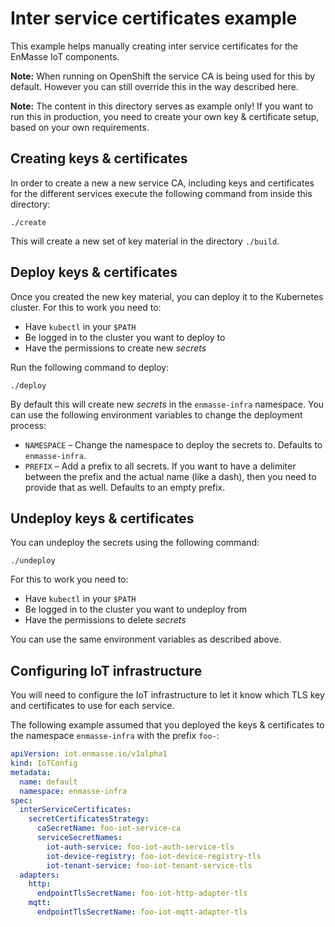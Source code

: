 # Inter service certificates example

This example helps manually creating inter service certificates for the
EnMasse IoT components.

**Note:** When running on OpenShift the service CA is being used for this
          by default. However you can still override this in the way described
          here.

**Note:** The content in this directory serves as example only! If you want to run
          this in production, you need to create your own key & certificate setup,
          based on your own requirements.

## Creating keys & certificates

In order to create a new a new service CA, including keys and certificates for the
different services execute the following command from inside this directory:

    ./create

This will create a new set of key material in the directory `./build`.

## Deploy keys & certificates

Once you created the new key material, you can deploy it to the Kubernetes cluster.
For this to work you need to:

  * Have `kubectl` in your `$PATH`
  * Be logged in to the cluster you want to deploy to
  * Have the permissions to create new *secrets*

Run the following command to deploy:

    ./deploy

By default this will create new *secrets* in the `enmasse-infra` namespace. You
can use the following environment variables to change the deployment process:

  * `NAMESPACE` –  Change the namespace to deploy the secrets to. Defaults to `enmasse-infra`.
  * `PREFIX` – Add a prefix to all secrets. If you want to have a delimiter between the prefix
                and the actual name (like a dash), then you need to provide that as well.
                Defaults to an empty prefix. 

## Undeploy keys & certificates

You can undeploy the secrets using the following command:

    ./undeploy

For this to work you need to:

  * Have `kubectl` in your `$PATH`
  * Be logged in to the cluster you want to undeploy from
  * Have the permissions to delete *secrets*

You can use the same environment variables as described above.

## Configuring IoT infrastructure

You will need to configure the IoT infrastructure to let it know which
TLS key and certificates to use for each service.

The following example assumed that you deployed the keys & certificates to
the namespace `enmasse-infra` with the prefix `foo-`:

~~~yaml
apiVersion: iot.enmasse.io/v1alpha1
kind: IoTConfig
metadata:
  name: default
  namespace: enmasse-infra
spec:
  interServiceCertificates:
    secretCertificatesStrategy:
      caSecretName: foo-iot-service-ca
      serviceSecretNames:
        iot-auth-service: foo-iot-auth-service-tls
        iot-device-registry: foo-iot-device-registry-tls
        iot-tenant-service: foo-iot-tenant-service-tls
  adapters:
    http:
      endpointTlsSecretName: foo-iot-http-adapter-tls
    mqtt:
      endpointTlsSecretName: foo-iot-mqtt-adapter-tls
~~~
